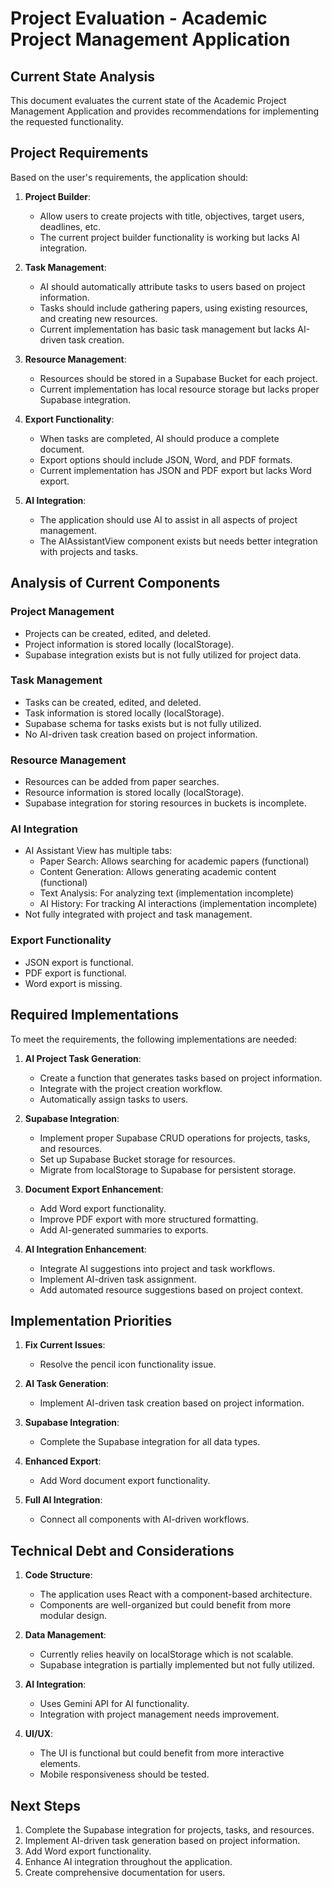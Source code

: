 # Project Evaluation - Academic Project Management Application

## Current State Analysis

This document evaluates the current state of the Academic Project Management Application and provides recommendations for implementing the requested functionality.

## Project Requirements

Based on the user's requirements, the application should:

1. **Project Builder**:
   - Allow users to create projects with title, objectives, target users, deadlines, etc.
   - The current project builder functionality is working but lacks AI integration.

2. **Task Management**:
   - AI should automatically attribute tasks to users based on project information.
   - Tasks should include gathering papers, using existing resources, and creating new resources.
   - Current implementation has basic task management but lacks AI-driven task creation.

3. **Resource Management**:
   - Resources should be stored in a Supabase Bucket for each project.
   - Current implementation has local resource storage but lacks proper Supabase integration.

4. **Export Functionality**:
   - When tasks are completed, AI should produce a complete document.
   - Export options should include JSON, Word, and PDF formats.
   - Current implementation has JSON and PDF export but lacks Word export.

5. **AI Integration**:
   - The application should use AI to assist in all aspects of project management.
   - The AIAssistantView component exists but needs better integration with projects and tasks.

## Analysis of Current Components

### Project Management
- Projects can be created, edited, and deleted.
- Project information is stored locally (localStorage).
- Supabase integration exists but is not fully utilized for project data.

### Task Management
- Tasks can be created, edited, and deleted.
- Task information is stored locally (localStorage).
- Supabase schema for tasks exists but is not fully utilized.
- No AI-driven task creation based on project information.

### Resource Management
- Resources can be added from paper searches.
- Resource information is stored locally (localStorage).
- Supabase integration for storing resources in buckets is incomplete.

### AI Integration
- AI Assistant View has multiple tabs:
  - Paper Search: Allows searching for academic papers (functional)
  - Content Generation: Allows generating academic content (functional)
  - Text Analysis: For analyzing text (implementation incomplete)
  - AI History: For tracking AI interactions (implementation incomplete)
- Not fully integrated with project and task management.

### Export Functionality
- JSON export is functional.
- PDF export is functional.
- Word export is missing.

## Required Implementations

To meet the requirements, the following implementations are needed:

1. **AI Project Task Generation**:
   - Create a function that generates tasks based on project information.
   - Integrate with the project creation workflow.
   - Automatically assign tasks to users.

2. **Supabase Integration**:
   - Implement proper Supabase CRUD operations for projects, tasks, and resources.
   - Set up Supabase Bucket storage for resources.
   - Migrate from localStorage to Supabase for persistent storage.

3. **Document Export Enhancement**:
   - Add Word export functionality.
   - Improve PDF export with more structured formatting.
   - Add AI-generated summaries to exports.

4. **AI Integration Enhancement**:
   - Integrate AI suggestions into project and task workflows.
   - Implement AI-driven task assignment.
   - Add automated resource suggestions based on project context.

## Implementation Priorities

1. **Fix Current Issues**:
   - Resolve the pencil icon functionality issue.

2. **AI Task Generation**:
   - Implement AI-driven task creation based on project information.

3. **Supabase Integration**:
   - Complete the Supabase integration for all data types.

4. **Enhanced Export**:
   - Add Word document export functionality.

5. **Full AI Integration**:
   - Connect all components with AI-driven workflows.

## Technical Debt and Considerations

1. **Code Structure**:
   - The application uses React with a component-based architecture.
   - Components are well-organized but could benefit from more modular design.

2. **Data Management**:
   - Currently relies heavily on localStorage which is not scalable.
   - Supabase integration is partially implemented but not fully utilized.

3. **AI Integration**:
   - Uses Gemini API for AI functionality.
   - Integration with project management needs improvement.

4. **UI/UX**:
   - The UI is functional but could benefit from more interactive elements.
   - Mobile responsiveness should be tested.

## Next Steps

1. Complete the Supabase integration for projects, tasks, and resources.
2. Implement AI-driven task generation based on project information.
3. Add Word export functionality.
4. Enhance AI integration throughout the application.
5. Create comprehensive documentation for users.
